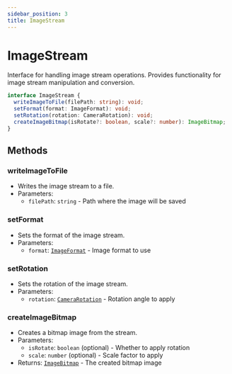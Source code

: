 ```yaml
---
sidebar_position: 3
title: ImageStream
---
```


# ImageStream

Interface for handling image stream operations. Provides functionality for image stream manipulation and conversion.

```typescript
interface ImageStream {
  writeImageToFile(filePath: string): void;
  setFormat(format: ImageFormat): void;
  setRotation(rotation: CameraRotation): void;
  createImageBitmap(isRotate?: boolean, scale?: number): ImageBitmap;
}
```

## Methods

### writeImageToFile

- Writes the image stream to a file.
- Parameters:
  - `filePath`: `string` - Path where the image will be saved

### setFormat

- Sets the format of the image stream.
- Parameters:
  - `format`: [`ImageFormat`](../enums/ImageFormat.md) - Image format to use

### setRotation

- Sets the rotation of the image stream.
- Parameters:
  - `rotation`: [`CameraRotation`](../enums/CameraRotation.md) - Rotation angle to apply

### createImageBitmap

- Creates a bitmap image from the stream.
- Parameters:
  - `isRotate`: `boolean` (optional) - Whether to apply rotation
  - `scale`: `number` (optional) - Scale factor to apply
- Returns: [`ImageBitmap`](./ImageBitmap.md) - The created bitmap image
